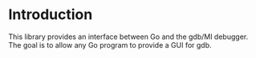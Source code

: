 # Introduction

This library provides an interface between Go and the gdb/MI debugger. The goal is to allow any Go program to provide a GUI for gdb.
